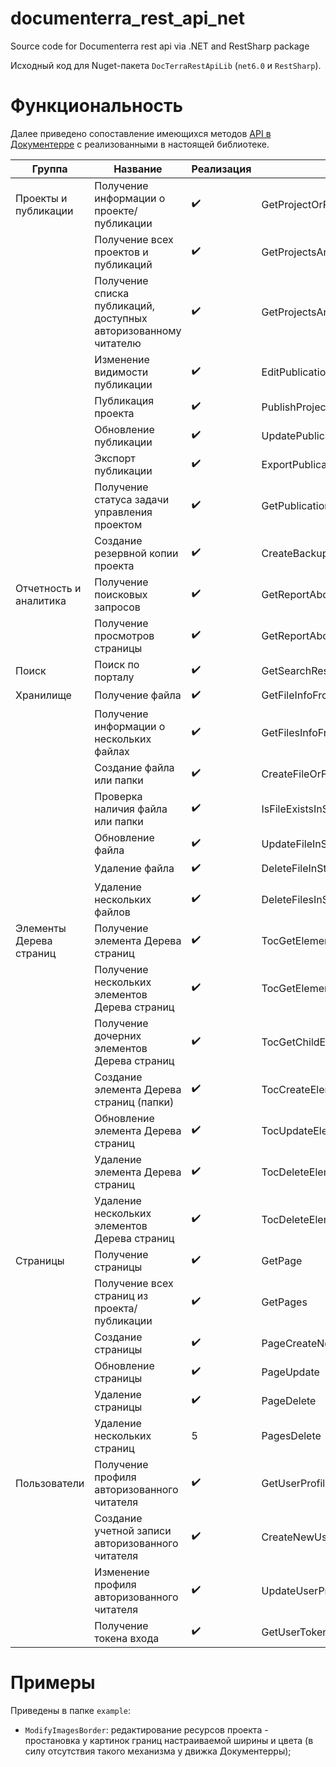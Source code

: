 # documenterra_rest_api_net



Source code for Documenterra rest api via .NET and RestSharp package

Исходный код для Nuget-пакета `DocTerraRestApiLib` (`net6.0` и `RestSharp`).



# Функциональность

Далее приведено сопоставление имеющихся методов [API в Документерре](https://docs.documenterra.ru/articles/#!manual/api-dokumenterry) с реализованными в настоящей библиотеке. 

| Группа                  | Название                                                        | Реализация | Метод                                 |
| ----------------------- | --------------------------------------------------------------- | ---------- | ------------------------------------- |
| Проекты и публикации    | Получение информации о проекте/публикации                       | ✔️         | GetProjectOrPublicationInfo           |
|                         | Получение всех проектов и публикаций                            | ✔️         | GetProjectsAndPublicationsInfo        |
|                         | Получение списка публикаций, доступных авторизованному читателю | ✔️         | GetProjectsAndPublicationsInfoForUser |
|                         | Изменение видимости публикации                                  | ✔️         | EditPublicationVisibility             |
|                         | Публикация проекта                                              | ✔️         | PublishProject                        |
|                         | Обновление публикации                                           | ✔️         | UpdatePublication                     |
|                         | Экспорт публикации                                              | ✔️         | ExportPublication                     |
|                         | Получение статуса задачи управления проектом                    | ✔️         | GetPublicationTaskStatus              |
|                         | Создание резервной копии проекта                                | ✔️         | CreateBackupOfProject                 |
| Отчетность и аналитика  | Получение поисковых запросов                                    | ✔️         | GetReportAboutSearchRequests          |
|                         | Получение просмотров страницы                                   | ✔️         | GetReportAboutPageVisits              |
| Поиск                   | Поиск по порталу                                                | ✔️         | GetSearchResultsForPortal             |
| Хранилище               | Получение файла                                                 | ✔️         | GetFileInfoFromStorage                |
|                         | Получение информации о нескольких файлах                        | ✔️         | GetFilesInfoFromStorage               |
|                         | Создание файла или папки                                        | ✔️         | CreateFileOrFolder                    |
|                         | Проверка наличия файла или папки                                | ✔️         | IsFileExistsInStorage                 |
|                         | Обновление файла                                                | ✔️         | UpdateFileInStorage                   |
|                         | Удаление файла                                                  | ✔️         | DeleteFileInStorage                   |
|                         | Удаление нескольких файлов                                      | ✔️         | DeleteFilesInStorage                  |
| Элементы Дерева страниц | Получение элемента Дерева страниц                               | ✔️         | TocGetElement                         |
|                         | Получение нескольких элементов Дерева страниц                   | ✔️         | TocGetElements                        |
|                         | Получение дочерних элементов Дерева страниц                     | ✔️         | TocGetChildElements                   |
|                         | Создание элемента Дерева страниц (папки)                        | ✔️         | TocCreateElement                      |
|                         | Обновление элемента Дерева страниц                              | ✔️         | TocUpdateElement                      |
|                         | Удаление элемента Дерева страниц                                | ✔️         | TocDeleteElement                      |
|                         | Удаление нескольких элементов Дерева страниц                    | ✔️         | TocDeleteElements                     |
| Страницы                | Получение страницы                                              | ✔️         | GetPage                               |
|                         | Получение всех страниц из проекта/публикации                    | ✔️         | GetPages                              |
|                         | Создание страницы                                               | ✔️         | PageCreateNew                         |
|                         | Обновление страницы                                             | ✔️         | PageUpdate                            |
|                         | Удаление страницы                                               | ✔️         | PageDelete                            |
|                         | Удаление нескольких страниц                                     | 5          | PagesDelete                           |
| Пользователи            | Получение профиля авторизованного читателя                      | ✔️         | GetUserProfile                        |
|                         | Создание учетной записи авторизованного читателя                | ✔️         | CreateNewUserProfile                  |
|                         | Изменение профиля авторизованного читателя                      | ✔️         | UpdateUserProfile                     |
|                         | Получение токена входа                                          | ✔️         | GetUserToken                          |

# Примеры

Приведены в папке `example`:

- `ModifyImagesBorder`: редактирование ресурсов проекта - простановка у картинок границ настраиваемой ширины и цвета (в силу отсутствия такого механизма у движка Документерры);
